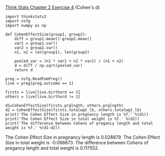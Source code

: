 [Think Stats Chapter 2 Exercise 4](http://greenteapress.com/thinkstats2/html/thinkstats2003.html#toc24) (Cohen's d)

>> 
```
import thinkstats2
import nsfg
import numpy as np

def CohenEffectSize(group1, group2):
    diff = group1.mean()-group2.mean()
    var1 = group1.var()
    var2 = group2.var()
    n1, n2 = len(group1), len(group2)

    pooled_var = (n1 * var1 + n2 * var2) / (n1 + n2)
    d = diff / np.sqrt(pooled_var)
    return d

preg = nsfg.ReadFemPreg()
live = preg[preg.outcome == 1]

firsts = live[live.birthord == 1]
others = live[live.birthord != 1]

d1=CohenEffectSize(firsts.prglngth, others.prglngth)
d2 = CohenEffectSize(firsts.totalwgt_lb, others.totalwgt_lb)
print('The Cohen Effect Size in pregnancy length is %f.' %(d1))
print('The Cohen Effect Size in total weight is %f.' %(d2))
print('The difference between Cohens of pregancy length and total weight is %f.' %(d1-d2))
```
The Cohen Effect Size in pregnancy length is 0.028879.
The Cohen Effect Size in total weight is -0.088673.
The difference between Cohens of pregancy length and total weight is 0.117552.
